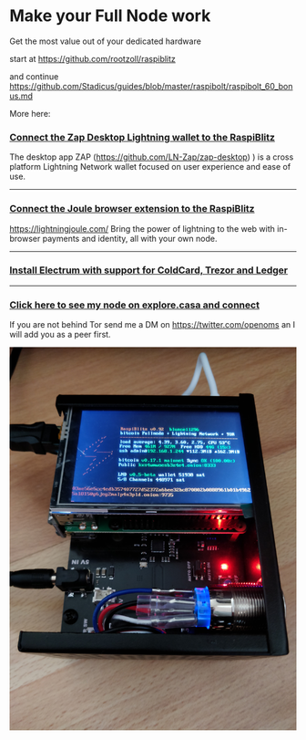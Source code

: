 # Make your Full Node work
Get the most value out of your dedicated hardware


start at https://github.com/rootzoll/raspiblitz

and continue https://github.com/Stadicus/guides/blob/master/raspibolt/raspibolt_60_bonus.md

More here:

### [Connect the Zap Desktop Lightning wallet to the RaspiBlitz](ZAPtoRaspiBolt/README.md)  
The desktop app ZAP (https://github.com/LN-Zap/zap-desktop) ) is a cross platform Lightning Network wallet focused on user experience and ease of use.

---

### [Connect the Joule browser extension to the RaspiBlitz](JouleToRaspiBlitz.md) 
https://lightningjoule.com/
Bring the power of lightning to the web with in-browser payments and identity, all with your own node.

---

### [Install Electrum with support for ColdCard, Trezor and Ledger](Electrum_ColdCard_Trezor_Ledger_EPS.md)

---

### [Click here to see my node on explore.casa and connect](https://explore.casa/nodes/02a4c564af0f33795b438e8d76d2b5057c3dcd1115be144c3fc05e7c8c65486f23)
If you are not behind Tor send me a DM on https://twitter.com/openoms an I will add you as a peer first.

![02a4c564af0f33795b438e8d76d2b5057c3dcd1115be144c3fc05e7c8c65486f23@valadbahwqsr6uxh.onion:9735](images/RaspiBlitzPhoto.jpg)
